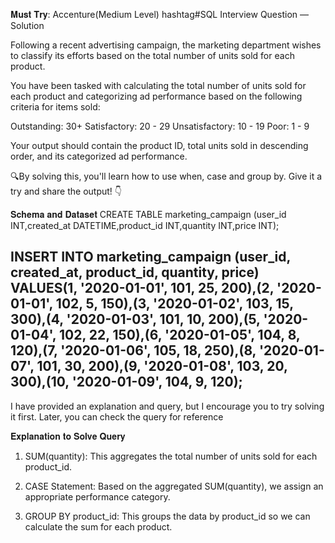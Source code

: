 𝐌𝐮𝐬𝐭 𝐓𝐫𝐲: Accenture(Medium Level) hashtag#SQL Interview Question — Solution

Following a recent advertising campaign, the marketing department wishes to classify its efforts based on the total number of units sold for each product.

You have been tasked with calculating the total number of units sold for each product and categorizing ad performance based on the following criteria for items sold:

Outstanding: 30+
Satisfactory: 20 - 29
Unsatisfactory: 10 - 19
Poor: 1 - 9

Your output should contain the product ID, total units sold in descending order, and its categorized ad performance.

🔍By solving this, you'll learn how to use when, case and group by. Give it a try and share the output! 👇

𝐒𝐜𝐡𝐞𝐦𝐚 𝐚𝐧𝐝 𝐃𝐚𝐭𝐚𝐬𝐞𝐭
CREATE TABLE marketing_campaign (user_id INT,created_at DATETIME,product_id INT,quantity INT,price INT);

INSERT INTO marketing_campaign (user_id, created_at, product_id, quantity, price) VALUES(1, '2020-01-01', 101, 25, 200),(2, '2020-01-01', 102, 5, 150),(3, '2020-01-02', 103, 15, 300),(4, '2020-01-03', 101, 10, 200),(5, '2020-01-04', 102, 22, 150),(6, '2020-01-05', 104, 8, 120),(7, '2020-01-06', 105, 18, 250),(8, '2020-01-07', 101, 30, 200),(9, '2020-01-08', 103, 20, 300),(10, '2020-01-09', 104, 9, 120);
---------

I have provided an explanation and query, but I encourage you to try solving it first. Later, you can check the query for reference

𝐄𝐱𝐩𝐥𝐚𝐧𝐚𝐭𝐢𝐨𝐧 𝐭𝐨 𝐒𝐨𝐥𝐯𝐞 𝐐𝐮𝐞𝐫𝐲
1. SUM(quantity): This aggregates the total number of units sold for each product_id.

2. CASE Statement: Based on the aggregated SUM(quantity), we assign an appropriate performance category.

3. GROUP BY product_id: This groups the data by product_id so we can calculate the sum for each product.